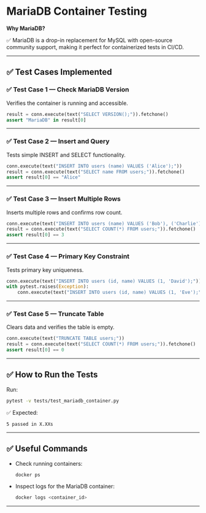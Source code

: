 # MariaDB Container Testing

**Why MariaDB?**

✅ MariaDB is a drop-in replacement for MySQL with open-source community support, making it perfect for containerized tests in CI/CD.

---

## ✅ Test Cases Implemented

### ✅ Test Case 1 — Check MariaDB Version

Verifies the container is running and accessible.

```python
result = conn.execute(text("SELECT VERSION();")).fetchone()
assert "MariaDB" in result[0]
````

---

### ✅ Test Case 2 — Insert and Query

Tests simple INSERT and SELECT functionality.

```python
conn.execute(text("INSERT INTO users (name) VALUES ('Alice');"))
result = conn.execute(text("SELECT name FROM users;")).fetchone()
assert result[0] == "Alice"
```

---

### ✅ Test Case 3 — Insert Multiple Rows

Inserts multiple rows and confirms row count.

```python
conn.execute(text("INSERT INTO users (name) VALUES ('Bob'), ('Charlie');"))
result = conn.execute(text("SELECT COUNT(*) FROM users;")).fetchone()
assert result[0] == 3
```

---

### ✅ Test Case 4 — Primary Key Constraint

Tests primary key uniqueness.

```python
conn.execute(text("INSERT INTO users (id, name) VALUES (1, 'David');"))
with pytest.raises(Exception):
    conn.execute(text("INSERT INTO users (id, name) VALUES (1, 'Eve');"))
```

---

### ✅ Test Case 5 — Truncate Table

Clears data and verifies the table is empty.

```python
conn.execute(text("TRUNCATE TABLE users;"))
result = conn.execute(text("SELECT COUNT(*) FROM users;")).fetchone()
assert result[0] == 0
```

---

## ✅ How to Run the Tests

Run:

```bash
pytest -v tests/test_mariadb_container.py
```

✅ Expected:

```
5 passed in X.XXs
```

---

## ✅ Useful Commands

* Check running containers:

  ```bash
  docker ps
  ```

* Inspect logs for the MariaDB container:

  ```bash
  docker logs <container_id>
  ```

---